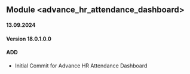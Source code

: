 ## Module <advance_hr_attendance_dashboard>

#### 13.09.2024
#### Version 18.0.1.0.0
#### ADD
 - Initial Commit for Advance HR Attendance Dashboard
